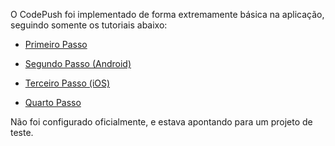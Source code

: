 O CodePush foi implementado de forma extremamente básica na aplicação, seguindo somente os tutoriais abaixo:

- [Primeiro Passo](https://github.com/microsoft/react-native-code-push#getting-started)

- [Segundo Passo (Android)](https://github.com/microsoft/react-native-code-push/blob/master/docs/setup-android.md)

- [Terceiro Passo (iOS)](https://github.com/microsoft/react-native-code-push/blob/master/docs/setup-android.md)

- [Quarto Passo](https://github.com/microsoft/react-native-code-push#releasing-updates)

Não foi configurado oficialmente, e estava apontando para um projeto de teste.